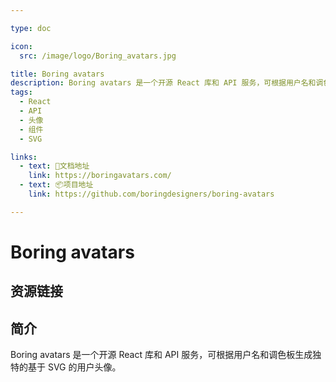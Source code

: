 ```yaml
---

type: doc

icon:
  src: /image/logo/Boring_avatars.jpg

title: Boring avatars
description: Boring avatars 是一个开源 React 库和 API 服务，可根据用户名和调色板生成独特的基于 SVG 的用户头像。
tags:
  - React
  - API
  - 头像
  - 组件
  - SVG

links:
  - text: 📖文档地址
    link: https://boringavatars.com/
  - text: 📦项目地址
    link: https://github.com/boringdesigners/boring-avatars

---
```


<ShowLogo />

# Boring avatars

<ShowTags />

<ShowBreadcrumb />

## 资源链接

<ShowLinks />

## 简介

Boring avatars 是一个开源 React 库和 API 服务，可根据用户名和调色板生成独特的基于 SVG 的用户头像。
